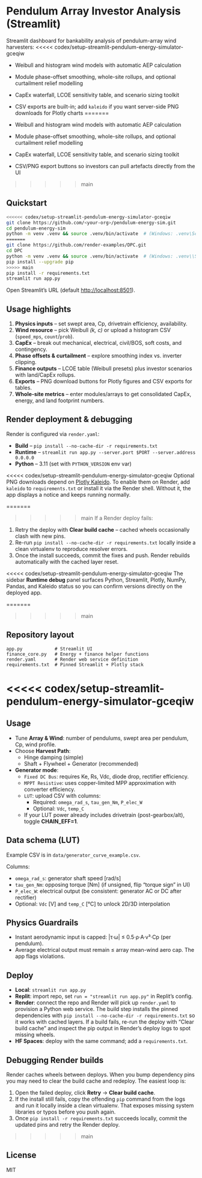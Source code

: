 # Pendulum Array Investor Analysis (Streamlit)

Streamlit dashboard for bankability analysis of pendulum-array wind harvesters:
<<<<< codex/setup-streamlit-pendulum-energy-simulator-gceqiw
- Weibull and histogram wind models with automatic AEP calculation
- Module phase-offset smoothing, whole-site rollups, and optional curtailment relief modelling
- CapEx waterfall, LCOE sensitivity table, and scenario sizing toolkit
- CSV exports are built-in; add `kaleido` if you want server-side PNG downloads for Plotly charts
=======

- Weibull and histogram wind models with automatic AEP calculation
- Module phase-offset smoothing, whole-site rollups, and optional curtailment relief modelling
- CapEx waterfall, LCOE sensitivity table, and scenario sizing toolkit
- CSV/PNG export buttons so investors can pull artefacts directly from the UI
>>>>> main

## Quickstart

```bash
<<<<<< codex/setup-streamlit-pendulum-energy-simulator-gceqiw
git clone https://github.com/<your-org>/pendulum-energy-sim.git
cd pendulum-energy-sim
python -m venv .venv && source .venv/bin/activate  # (Windows: .venv\Scripts\activate)
=======
git clone https://github.com/render-examples/DPC.git
cd DPC
python -m venv .venv && source .venv/bin/activate  # (Windows: .venv\\Scripts\\activate)
pip install --upgrade pip
>>>>> main
pip install -r requirements.txt
streamlit run app.py
```

Open Streamlit’s URL (default [http://localhost:8501](http://localhost:8501)).

## Usage highlights

1. **Physics inputs** – set swept area, Cp, drivetrain efficiency, availability.
2. **Wind resource** – pick Weibull *(k, c)* or upload a histogram CSV (`speed_mps`, `count`/`prob`).
3. **CapEx** – break out mechanical, electrical, civil/BOS, soft costs, and contingency.
4. **Phase offsets & curtailment** – explore smoothing index vs. inverter clipping.
5. **Finance outputs** – LCOE table (Weibull presets) plus investor scenarios with land/CapEx rollups.
6. **Exports** – PNG download buttons for Plotly figures and CSV exports for tables.
7. **Whole-site metrics** – enter modules/arrays to get consolidated CapEx, energy, and land footprint numbers.

## Render deployment & debugging

Render is configured via `render.yaml`:

- **Build** – `pip install --no-cache-dir -r requirements.txt`
- **Runtime** – `streamlit run app.py --server.port $PORT --server.address 0.0.0.0`
- **Python** – 3.11 (set with `PYTHON_VERSION` env var)

<<<<< codex/setup-streamlit-pendulum-energy-simulator-gceqiw
Optional PNG downloads depend on [Plotly Kaleido](https://github.com/plotly/Kaleido). To enable them on Render, add
`kaleido` to `requirements.txt` or install it via the Render shell. Without it, the app displays a notice and keeps
running normally.

=======
>>>>> main
If a Render deploy fails:

1. Retry the deploy with **Clear build cache** – cached wheels occasionally clash with new pins.
2. Re-run `pip install --no-cache-dir -r requirements.txt` locally inside a clean virtualenv to reproduce resolver errors.
3. Once the install succeeds, commit the fixes and push. Render rebuilds automatically with the cached layer reset.

<<<<< codex/setup-streamlit-pendulum-energy-simulator-gceqiw
The sidebar **Runtime debug** panel surfaces Python, Streamlit, Plotly, NumPy, Pandas, and Kaleido status so you can
confirm versions directly on the deployed app.

=======
>>>>> main
## Repository layout

```
app.py            # Streamlit UI
finance_core.py   # Energy + finance helper functions
render.yaml       # Render web service definition
requirements.txt  # Pinned Streamlit + Plotly stack
```

<<<<< codex/setup-streamlit-pendulum-energy-simulator-gceqiw
=======
## Usage

* Tune **Array & Wind**: number of pendulums, swept area per pendulum, Cp, wind profile.
* Choose **Harvest Path**:
  * Hinge damping (simple)
  * Shaft + Flywheel + Generator (recommended)
* **Generator mode**:
  * `Fixed DC Bus`: requires Ke, Rs, Vdc, diode drop, rectifier efficiency.
  * `MPPT Resistive`: uses copper-limited MPP approximation with converter efficiency.
  * `LUT`: upload CSV with columns:
    * Required: `omega_rad_s`, `tau_gen_Nm`, `P_elec_W`
    * Optional: `Vdc`, `temp_C`
  * If your LUT power already includes drivetrain (post-gearbox/alt), toggle **CHAIN_EFF=1**.

## Data schema (LUT)

Example CSV is in `data/generator_curve_example.csv`.

Columns:

* `omega_rad_s`: generator shaft speed [rad/s]
* `tau_gen_Nm`: opposing torque [Nm] (if unsigned, flip “torque sign” in UI)
* `P_elec_W`: electrical output (be consistent: generator AC or DC after rectifier)
* Optional: `Vdc` [V] and `temp_C` [°C] to unlock 2D/3D interpolation

## Physics Guardrails

* Instant aerodynamic input is capped: |τ·ω| ≤ 0.5·ρ·A·v³·Cp (per pendulum).
* Average electrical output must remain ≤ array mean-wind aero cap. The app flags violations.

## Deploy

* **Local**: `streamlit run app.py`
* **Replit**: import repo, set `run = "streamlit run app.py"` in Replit’s config.
* **Render**: connect the repo and Render will pick up `render.yaml` to provision a Python web service. The build step installs the pinned dependencies with `pip install --no-cache-dir -r requirements.txt` so it works with cached layers. If a build fails, re-run the deploy with “Clear build cache” and inspect the pip output in Render’s deploy logs to spot missing wheels.
* **HF Spaces**: deploy with the same command; add a `requirements.txt`.

## Debugging Render builds

Render caches wheels between deploys. When you bump dependency pins you may need to clear the build cache and redeploy. The easiest loop is:

1. Open the failed deploy, click **Retry** → **Clear build cache**.
2. If the install still fails, copy the offending `pip` command from the logs and run it locally inside a clean virtualenv. That exposes missing system libraries or typos before you push again.
3. Once `pip install -r requirements.txt` succeeds locally, commit the updated pins and retry the Render deploy.

>>>>> main
## License

MIT
